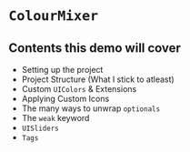 #  ``ColourMixer``

## Contents this demo will cover
* Setting up the project
* Project Structure (What I stick to atleast)
* Custom `UIColors` & Extensions
* Applying Custom Icons
* The many ways to unwrap `optionals`
* The `weak` keyword
* `UISliders`
* `Tags`
